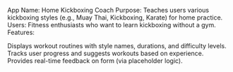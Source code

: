 App Name: Home Kickboxing Coach
Purpose: Teaches users various kickboxing styles (e.g., Muay Thai, Kickboxing, Karate) for home practice.
Users: Fitness enthusiasts who want to learn kickboxing without a gym.
Features:

Displays workout routines with style names, durations, and difficulty levels.
Tracks user progress and suggests workouts based on experience.
Provides real-time feedback on form (via placeholder logic).
